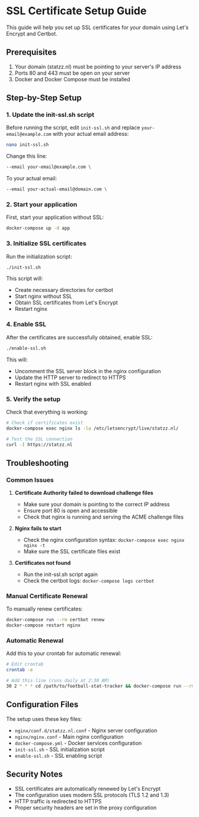 # SSL Certificate Setup Guide

This guide will help you set up SSL certificates for your domain using Let's Encrypt and Certbot.

## Prerequisites

1. Your domain (statzz.nl) must be pointing to your server's IP address
2. Ports 80 and 443 must be open on your server
3. Docker and Docker Compose must be installed

## Step-by-Step Setup

### 1. Update the init-ssl.sh script

Before running the script, edit `init-ssl.sh` and replace `your-email@example.com` with your actual email address:

```bash
nano init-ssl.sh
```

Change this line:
```bash
--email your-email@example.com \
```

To your actual email:
```bash
--email your-actual-email@domain.com \
```

### 2. Start your application

First, start your application without SSL:

```bash
docker-compose up -d app
```

### 3. Initialize SSL certificates

Run the initialization script:

```bash
./init-ssl.sh
```

This script will:
- Create necessary directories for certbot
- Start nginx without SSL
- Obtain SSL certificates from Let's Encrypt
- Restart nginx

### 4. Enable SSL

After the certificates are successfully obtained, enable SSL:

```bash
./enable-ssl.sh
```

This will:
- Uncomment the SSL server block in the nginx configuration
- Update the HTTP server to redirect to HTTPS
- Restart nginx with SSL enabled

### 5. Verify the setup

Check that everything is working:

```bash
# Check if certificates exist
docker-compose exec nginx ls -la /etc/letsencrypt/live/statzz.nl/

# Test the SSL connection
curl -I https://statzz.nl
```

## Troubleshooting

### Common Issues

1. **Certificate Authority failed to download challenge files**
   - Make sure your domain is pointing to the correct IP address
   - Ensure port 80 is open and accessible
   - Check that nginx is running and serving the ACME challenge files

2. **Nginx fails to start**
   - Check the nginx configuration syntax: `docker-compose exec nginx nginx -t`
   - Make sure the SSL certificate files exist

3. **Certificates not found**
   - Run the init-ssl.sh script again
   - Check the certbot logs: `docker-compose logs certbot`

### Manual Certificate Renewal

To manually renew certificates:

```bash
docker-compose run --rm certbot renew
docker-compose restart nginx
```

### Automatic Renewal

Add this to your crontab for automatic renewal:

```bash
# Edit crontab
crontab -e

# Add this line (runs daily at 2:30 AM)
30 2 * * * cd /path/to/football-stat-tracker && docker-compose run --rm certbot renew && docker-compose restart nginx
```

## Configuration Files

The setup uses these key files:
- `nginx/conf.d/statzz.nl.conf` - Nginx server configuration
- `nginx/nginx.conf` - Main nginx configuration
- `docker-compose.yml` - Docker services configuration
- `init-ssl.sh` - SSL initialization script
- `enable-ssl.sh` - SSL enabling script

## Security Notes

- SSL certificates are automatically renewed by Let's Encrypt
- The configuration uses modern SSL protocols (TLS 1.2 and 1.3)
- HTTP traffic is redirected to HTTPS
- Proper security headers are set in the proxy configuration 